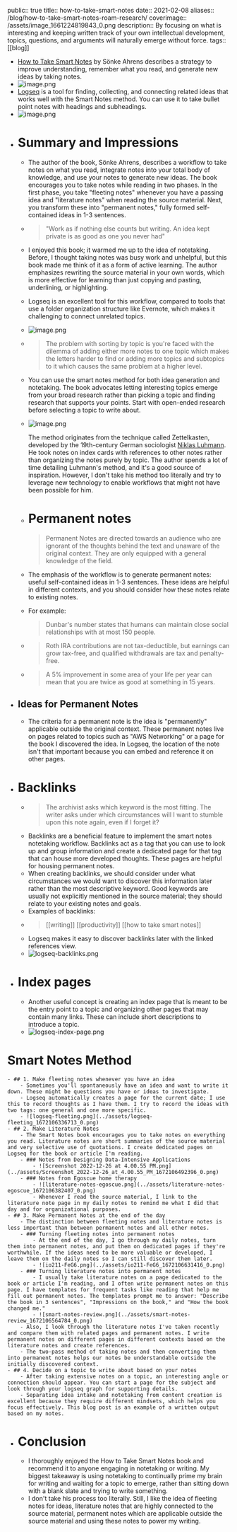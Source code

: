 public:: true
title:: how-to-take-smart-notes
date:: 2021-02-08
aliases:: /blog/how-to-take-smart-notes-roam-research/
coverimage:: /assets/image_1661224819843_0.png
description:: By focusing on what is interesting and keeping written track of your own intellectual development, topics, questions, and arguments will naturally emerge without force.
tags:: [[blog]]

- [How to Take Smart Notes](https://www.amazon.com/How-Take-Smart-Notes-Nonfiction/dp/1542866502/ref=sr_1_1?keywords=how+to+take+smart+notes&amp;qid=1646987948&amp;sr=8-1&_encoding=UTF8&tag=bsunter-20&linkCode=ur2&linkId=f161a7322de7ee2178621edd2d10884f&camp=1789&creative=9325) by Sönke Ahrens describes a strategy to improve understanding, remember what you read, and generate new ideas by taking notes.
- ![image.png](../assets/image_1661224819843_0.png)
- [Logseq](https://logseq.com/) is a tool for finding, collecting, and connecting related ideas that works well with the Smart Notes method. You can use it to take bullet point notes with headings and subheadings.
- ![image.png](../assets/image_1661224843104_0.png)
- # Summary and Impressions
	- The author of the book, Sönke Ahrens, describes a workflow to take notes on what you read, integrate notes into your total body of knowledge, and use your notes to generate new ideas. The book encourages you to take notes while reading in two phases. In the first phase, you take "fleeting notes" whenever you have a passing idea and "literature notes" when reading the source material. Next, you transform these into "permanent notes," fully formed self-contained ideas in 1-3 sentences.
	- > "Work as if nothing else counts but writing. An idea kept private is as good as one you never had"
	- I enjoyed this book; it warmed me up to the idea of notetaking. Before, I thought taking notes was busy work and unhelpful, but this book made me think of it as a form of active learning. The author emphasizes rewriting the source material in your own words, which is more effective for learning than just copying and pasting, underlining, or highlighting.
	- Logseq is an excellent tool for this workflow, compared to tools that use a folder organization structure like Evernote, which makes it challenging to connect unrelated topics.
	- ![image.png](../assets/image_1661224965779_0.png)
	- > The problem with sorting by topic is you're faced with the dilemma of adding either more notes to one topic which makes the letters harder to find or adding more topics and subtopics to it which causes the same problem at a higher level.
	- You can use the smart notes method for both idea generation and notetaking. The book advocates letting interesting topics emerge from your broad research rather than picking a topic and finding research that supports your points. Start with open-ended research before selecting a topic to write about.
	- ![image.png](../assets/image_1661225070474_0.png) 
	  
	  The method originates from the technique called Zettelkasten, developed by the 19th-century German sociologist [Niklas Luhmann](https://en.wikipedia.org/wiki/Niklas_Luhmann). He took notes on index cards with references to other notes rather than organizing the notes purely by topic. The author spends a lot of time detailing Luhmann's method, and it's a good source of inspiration. However, I don't take his method too literally and try to leverage new technology to enable workflows that might not have been possible for him.
	- # Permanent notes
	  
	  > Permanent Notes are directed towards an audience who are ignorant of the thoughts behind the text and unaware of the original context. They are only equipped with a general knowledge of the field.
	- The emphasis of the workflow is to generate permanent notes: useful self-contained ideas in 1-3 sentences. These ideas are helpful in different contexts, and you should consider how these notes relate to existing notes.
	- For example:
	  > Dunbar's number states that humans can maintain close social relationships with at most 150 people.
	- > Roth IRA contributions are not tax-deductible, but earnings can grow tax-free, and qualified withdrawals are tax and penalty-free.
	- > A 5% improvement in some area of your life per year can mean that you are twice as good at something in 15 years.
- ## Ideas for Permanent Notes
	- The criteria for a permanent note is the idea is "permanently" applicable outside the original context. These permanent notes live on pages related to topics such as "AWS Networking" or a page for the book I discovered the idea. In Logseq, the location of the note isn't that important because you can embed and reference it on other pages.
- # Backlinks
	- > The archivist asks which keyword is the most fitting. The writer asks under which circumstances will I want to stumble upon this note again, even if I forget it?
	- Backlinks are a beneficial feature to implement the smart notes notetaking workflow. Backlinks act as a tag that you can use to look up and group information and create a dedicated page for that tag that can house more developed thoughts. These pages are helpful for housing permanent notes.
	- When creating backlinks, we should consider under what circumstances we would want to discover this information later rather than the most descriptive keyword. Good keywords are usually not explicitly mentioned in the source material; they should relate to your existing notes and goals.
	- Examples of backlinks:
	- > [[writing]] [[productivity]] [[how to take smart notes]]
	- Logseq makes it easy to discover backlinks later with the linked references view.
	- ![logseq-backlinks.png](../assets/logseq-backlinks_1672106283718_0.png)
- # Index pages
	- Another useful concept is creating an index page that is meant to be the entry point to a topic and organizing other pages that may contain many links. These can include short descriptions to introduce a topic.
	- ![logseq-index-page.png](../assets/logseq-index-page_1672106310847_0.png)
# Smart Notes Method
	- ## 1. Make fleeting notes whenever you have an idea
		- Sometimes you'll spontaneously have an idea and want to write it down. These might be questions you have or ideas to investigate.
		- Logseq automatically creates a page for the current date; I use this to record thoughts as I have them. I try to record the ideas with two tags: one general and one more specific.
		- ![logseq-fleeting.png](../assets/logseq-fleeting_1672106336713_0.png)
	- ## 2. Make Literature Notes
		- The Smart Notes book encourages you to take notes on everything you read. Literature notes are short summaries of the source material and very selective use of quotations. I create dedicated pages on Logseq for the book or article I'm reading.
		- ### Notes from Designing Data-Intensive Applications
			- ![Screenshot 2022-12-26 at 4.00.55 PM.png](../assets/Screenshot_2022-12-26_at_4.00.55_PM_1672106492396_0.png)
		- ### Notes from Egoscue home therapy
			- ![literature-notes-egoscue.png](../assets/literature-notes-egoscue_1672106382407_0.png)
			- Whenever I read the source material, I link to the literature note page in my daily notes to remind me what I did that day and for organizational purposes.
	- ## 3. Make Permanent Notes at the end of the day
		- The distinction between fleeting notes and literature notes is less important than between permanent notes and all other notes.
		- ### Turning fleeting notes into permanent notes
			- At the end of the day, I go through my daily notes, turn them into permanent notes, and put them on dedicated pages if they're worthwhile. If the ideas need to be more valuable or developed, I leave them on the daily notes so I can still discover them later.
			- ![io211-FeG6.png](../assets/io211-FeG6_1672106631416_0.png)
		- ### Turning literature notes into permanent notes
			- I usually take literature notes on a page dedicated to the book or article I'm reading, and I often write permanent notes on this page. I have templates for frequent tasks like reading that help me fill out permanent notes. The templates prompt me to answer: "Describe the book in 3 sentences", "Impressions on the book," and "How the book changed me."
			- ![smart-notes-review.png](../assets/smart-notes-review_1672106564784_0.png)
		- Also, I look through the literature notes I've taken recently and compare them with related pages and permanent notes. I write permanent notes on different pages in different contexts based on the literature notes and create references.
		- The two-pass method of taking notes and then converting them into permanent notes helps our notes be understandable outside the initially discovered context.
	- ## 4. Decide on a topic to write about based on your notes
		- After taking extensive notes on a topic, an interesting angle or connection should appear. You can start a page for the subject and look through your logseq graph for supporting details.
		- Separating idea intake and notetaking from content creation is excellent because they require different mindsets, which helps you focus effectively. This blog post is an example of a written output based on my notes.
- # Conclusion
	- I thoroughly enjoyed the How to Take Smart Notes book and recommend it to anyone engaging in notetaking or writing. My biggest takeaway is using notetaking to continually prime my brain for writing and waiting for a topic to emerge, rather than sitting down with a blank slate and trying to write something.
	- I don't take his process too literally. Still, I like the idea of fleeting notes for ideas, literature notes that are highly connected to the source material, permanent notes which are applicable outside the source material and using these notes to power my writing.
